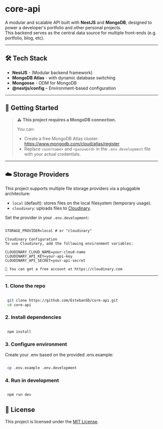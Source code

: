 # core-api

A modular and scalable API built with **NestJS** and **MongoDB**, designed to power a developer's portfolio and other personal projects.  
This backend serves as the central data source for multiple front-ends (e.g. portfolio, blog, etc).

---

## 🛠️ Tech Stack

- **NestJS** - (Modular backend framework)
- **MongoDB Atlas** - with dynamic database switching
- **Mongoose** - ODM for MongoDB
- **@nestjs/config** – Environment-based configuration

---

## 🚀 Getting Started

> ⚠️ **This project requires a MongoDB connection.**
>
> You can:
>
> - Create a free MongoDB Atlas cluster: https://www.mongodb.com/cloud/atlas/register
> - Replace `<username>` and `<password>` in the `.env.development` file with your actual credentials.

---

## ☁️ Storage Providers

This project supports multiple file storage providers via a pluggable architecture:

- `local` (default): stores files on the local filesystem (temporary usage).
- `cloudinary`: uploads files to [Cloudinary](https://cloudinary.com/).

Set the provider in your `.env.development`:

```env

STORAGE_PROVIDER=local # or "cloudinary"

Cloudinary Configuration
To use Cloudinary, add the following environment variables:

CLOUDINARY_CLOUD_NAME=your-cloud-name
CLOUDINARY_API_KEY=your-api-key
CLOUDINARY_API_SECRET=your-api-secret

📝 You can get a free account at https://cloudinary.com

```

---

### 1. Clone the repo

```bash

 git clone https://github.com/EstebanSD/core-api.git
 cd core-api

```

### 2. Install dependencies

```bash

 npm install

```

### 3. Configure environment

Create your .env based on the provided .env.example:

```bash

 cp .env.example .env.development

```

### 4. Run in development

```bash

 npm run dev

```

## 📄 License

This project is licensed under the [MIT License](LICENSE).
